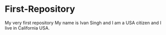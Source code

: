 # First-Repository
My very first repository
My name is Ivan Singh and I am a USA citizen and I live in California USA.
